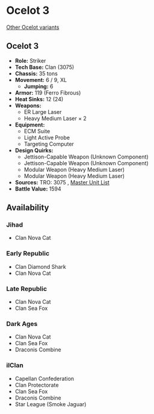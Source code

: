 # Ocelot 3 

[Other Ocelot variants](../ocelot.md) 

## Ocelot 3 

- **Role:** Striker 
- **Tech Base:** Clan (3075) 
- **Chassis:** 35 tons 
- **Movement:** 6 / 9, XL 
  - **Jumping:** 6 
- **Armor:** 119 (Ferro Fibrous) 
- **Heat Sinks:** 12 (24) 
- **Weapons:** 
  - ER Large Laser 
  - Heavy Medium Laser × 2 
- **Equipment:** 
  - ECM Suite 
  - Light Active Probe 
  - Targeting Computer 
- **Design Quirks:** 
  - Jettison-Capable Weapon (Unknown Component) 
  - Jettison-Capable Weapon (Unknown Component) 
  - Modular Weapon (Heavy Medium Laser) 
  - Modular Weapon (Heavy Medium Laser) 
- **Sources:** TRO: 3075 , [Master Unit List](http://masterunitlist.info/Unit/Details/2315) 
- **Battle Value:** 1594 

## Availability 

### Jihad 

- Clan Nova Cat 

### Early Republic 

- Clan Diamond Shark 
- Clan Nova Cat 

### Late Republic 

- Clan Nova Cat 
- Clan Sea Fox 

### Dark Ages 

- Clan Nova Cat 
- Clan Sea Fox 
- Draconis Combine 

### ilClan 

- Capellan Confederation 
- Clan Protectorate 
- Clan Sea Fox 
- Draconis Combine 
- Star League (Smoke Jaguar) 

